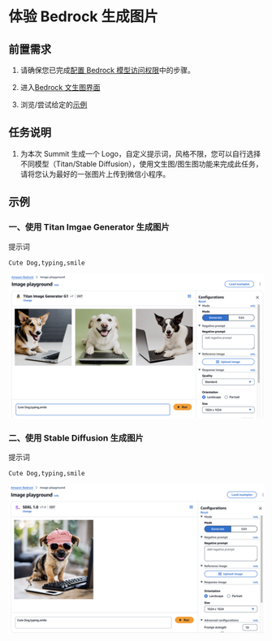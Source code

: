 # 体验 Bedrock 生成图片

## 前置需求

1. 请确保您已完成[配置 Bedrock 模型访问权限](../01_前置需求/01_配置Bedrock模型访问权限.md)中的步骤。

2. 进入[Bedrock 文生图界面](https://us-east-1.console.aws.amazon.com/bedrock/home?region=us-east-1#/image-playground)

3. 浏览/尝试给定的[示例](#示例)

## 任务说明

1. 为本次 Summit 生成一个 Logo，自定义提示词，风格不限，您可以自行选择不同模型（Titan/Stable Diffusion），使用文生图/图生图功能来完成此任务，请将您认为最好的一张图片上传到微信小程序。

## 示例

### 一、使用 Titan Imgae Generator 生成图片

提示词

```
Cute Dog,typing,smile
```

![image](../../images/07_workshop_images/bedrock_image_01.png)

### 二、使用 Stable Diffusion 生成图片

提示词

```
Cute Dog,typing,smile
```

![image](../../images/07_workshop_images/bedrock_image_02.png)
